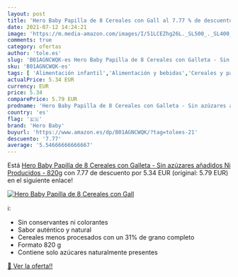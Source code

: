 ```yaml
---
layout: post
title: 'Hero Baby Papilla de 8 Cereales con Gall al 7.77 % de descuento'
date: 2021-07-12 14:24:21
image: 'https://m.media-amazon.com/images/I/51LCEZhg26L._SL500_._SL400_.jpg'
comments: true
category: ofertas
author: 'tole.es'
slug: 'B01AGNCWQK-es Hero Baby Papilla de 8 Cereales con Galleta - Sin azúzares...'
sku: 'B01AGNCWQK-es'
tags: [ 'Alimentación infantil','Alimentación y bebidas','Cereales y papillas para bebés','Papillas para bebé','baby','hero','hero baby', ]
actualPrice: 5.34 EUR
currency: EUR
price: 5.34
comparePrice: 5.79 EUR
prodname: 'Hero Baby Papilla de 8 Cereales con Galleta - Sin azúzares añadidos Ni Producidos - 820g'
country: 'es'
flag: '🇪🇸'
brand: 'Hero Baby'
buyurl: 'https://www.amazon.es/dp/B01AGNCWQK/?tag=tolees-21'
descuento: '7.77'
average: '5.54666666666667'
---
```


Está [Hero Baby Papilla de 8 Cereales con Galleta - Sin azúzares añadidos Ni Producidos - 820g](https://www.amazon.es/dp/B01AGNCWQK/?tag=tolees-21) con 7.77 de descuento por 5.34 EUR (original: 5.79 EUR) en el siguiente enlace!

[![Hero Baby Papilla de 8 Cereales con Gall](https://m.media-amazon.com/images/I/51LCEZhg26L._SL500_._SL400_.jpg)](https://www.amazon.es/dp/B01AGNCWQK/?tag=tolees-21)

ℹ️:

- Sin conservantes ni colorantes
- Sabor auténtico y natural
- Cereales menos procesados con un 31% de grano completo
- Formato 820 g
- Contiene solo azúcares naturalmente presentes

[🛒 Ver la oferta!!](https://www.amazon.es/dp/B01AGNCWQK/?tag=tolees-21)
